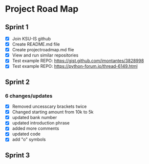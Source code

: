 # Project Road Map
## Sprint 1
- [x] Join KSU-IS github
- [x] Create README.md file
- [x] Create projectroadmap.md flie
- [x] View and run similar repositories
- [x] Test example REPO: https://gist.github.com/imontantes/3828998
- [x] Test example REPO: https://python-forum.io/thread-6149.html

## Sprint 2
### 6 changes/updates
- [x] Removed uncesscary brackets twice
- [x] Changed starting amount from 10k to 5k
- [x] updated bank number
- [x] updated introduction phrase 
- [x] added more comments
- [x] updated code
- [x] add "o" symbols

## Sprint 3 
